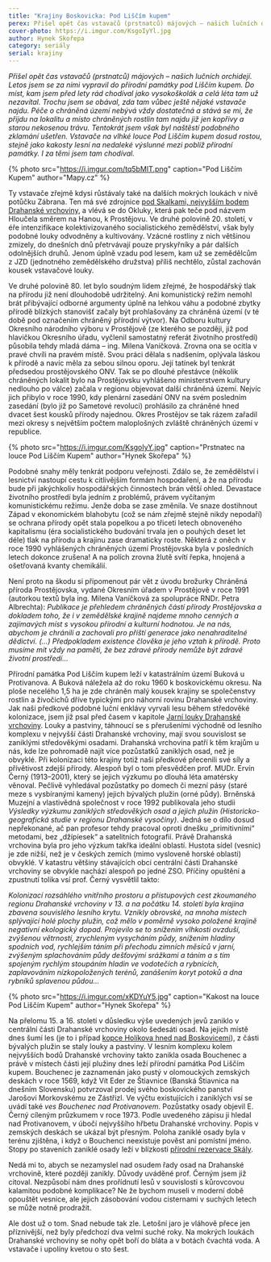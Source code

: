 ```yaml
---
title: "Krajiny Boskovicka: Pod Liščím kupem"
perex: Přišel opět čas vstavačů (prstnatců) májových – našich lučních orchidejí. Letos jsem se za nimi vypravil do přírodní památky pod Liščím kupem. Do míst, kam jsem před lety rád chodíval jako vysokoškolák a celá léta tam už nezavítal.
cover-photo: https://i.imgur.com/KsgoIyYl.jpg
author: Hynek Skořepa
category: seriály
serial: krajiny
---
```


*Přišel opět čas vstavačů (prstnatců) májových – našich lučních orchidejí. Letos jsem se za nimi vypravil do přírodní památky pod Liščím kupem. Do míst, kam jsem před lety rád chodíval jako vysokoškolák a celá léta tam už nezavítal. Trochu jsem se obával, zda tam vůbec ještě nějaké vstavače najdu. Péče o chráněná území nebývá vždy dostatečná a stává se mi, že přijdu na lokalitu a místo chráněných rostlin tam najdu již jen kopřivy a starou nekosenou trávu. Tentokrát jsem však byl naštěstí podobného zklamání ušetřen. Vstavače na vlhké louce Pod Liščím kupem dosud rostou, stejně jako kakosty lesní na nedaleké výslunné mezi poblíž přírodní památky. I za těmi jsem tam chodíval.*

{% photo src="https://i.imgur.com/tq5bMIT.png" caption="Pod Liščím Kupem" author="Mapy.cz" %}

Ty vstavače zřejmě kdysi růstávaly také na dalších mokrých loukách v nivě potůčku Zábrana. Ten má své zdrojnice [pod Skalkami, nejvyšším bodem Drahanské vrchoviny](https://ohlasy.info/clanky/2016/07/skalky.html), a vlévá se do Okluky, která pak teče pod názvem Hloučela směrem na Hanou, k Prostějovu. Ve druhé polovině 20. století, v éře intenzifikace kolektivizovaného socialistického zemědělství, však byly podobné louky odvodněny a kultivovány. Vzácné rostliny z nich většinou zmizely, do dnešních dnů přetrvávají pouze pryskyřníky a pár dalších odolnějších druhů. Jenom úplně vzadu pod lesem, kam už se zemědělcům z JZD (jednotného zemědělského družstva) příliš nechtělo, zůstal zachován kousek vstavačové louky.

Ve druhé polovině 80. let bylo soudným lidem zřejmé, že hospodářský tlak na přírodu již není dlouhodobě udržitelný. Ani komunistický režim nemohl brát přibývající odborné argumenty úplně na lehkou váhu a podobné zbytky přírodě blízkých stanovišť začaly být prohlašovány za chráněná území (v té době pod označením chráněný přírodní výtvor). Na Odboru kultury Okresního národního výboru v Prostějově (ze kterého se později, již pod hlavičkou Okresního úřadu, vyčlenil samostatný referát životního prostředí) působila tehdy mladá dáma – ing. Milena Vaníčková. Zrovna ona se ocitla v pravé chvíli na pravém místě. Svou práci dělala s nadšením, oplývala láskou k přírodě a navíc měla za sebou silnou oporu. Její tatínek byl tenkrát předsedou prostějovského ONV. Tak se po dlouhé přestávce (několik chráněných lokalit bylo na Prostějovsku vyhlášeno ministerstvem kultury nedlouho po válce) začala v regionu objevovat další chráněná území. Nejvíc jich přibylo v roce 1990, kdy plenární zasedání ONV na svém posledním zasedání (bylo již po Sametové revoluci) prohlásilo za chráněné hned dvacet šest kousků přírody najednou. Okres Prostějov se tak rázem zařadil mezi okresy s největším počtem maloplošných zvláště chráněných území v republice.

{% photo src="https://i.imgur.com/KsgoIyY.jpg" caption="Prstnatec na louce Pod Liščím Kupem" author="Hynek Skořepa" %}

Podobné snahy měly tenkrát podporu veřejnosti. Zdálo se, že zemědělství i lesnictví nastoupí cestu k citlivějším formám hospodaření, a že na přírodu bude při jakýchkoliv hospodářských činnostech brán větší ohled. Devastace životního prostředí byla jedním z problémů, právem vyčítaným komunistickému režimu. Jenže doba se zase změnila. Ve snaze dostihnout Západ v ekonomickém blahobytu (což se nám zřejmě stejně nikdy nepodaří) se ochrana přírody opět stala popelkou a po třiceti letech obnoveného kapitalismu (éra socialistického budování trvala jen o pouhých deset let déle) tlak na přírodu a krajinu zase dramaticky roste. Některá z oněch v roce 1990 vyhlášených chráněných území Prostějovska byla v posledních letech dokonce zrušena! A na polích zrovna žlutě svítí řepka, hnojená a ošetřovaná kvanty chemikálií.

Není proto na škodu si připomenout pár vět z úvodu brožurky Chráněná příroda Prostějovska, vydané Okresním úřadem v Prostějově v roce 1991 (autorkou textů byla ing. Milena Vaníčková za spolupráce RNDr. Petra Albrechta): *Publikace je přehledem chráněných částí přírody Prostějovska a dokladem toho, že i v zemědělské krajině najdeme mnoho cenných a zajímavých míst s vysokou přírodní a kulturní hodnotou. Je na nás, abychom je chránili a zachovali pro příští generace jako nenahraditelné dědictví. (…) Předpokladem existence člověka je jeho vztah k přírodě. Proto musíme mít vždy na paměti, že bez zdravé přírody nemůže být zdravé životní prostředí…*

Přírodní památka Pod Liščím kupem leží v katastrálním území Buková u Protivanova. A Buková náležela až do roku 1960 k boskovickému okresu. Na ploše necelého 1,5 ha je zde chráněn malý kousek krajiny se společenstvy rostlin a živočichů dříve typickými pro náhorní rovinu Drahanské vrchoviny. Jak naši předkové podobné luční enklávy vyrvali lesu během středověké kolonizace, jsem již psal před časem v kapitole [Jarní louky Drahanské vrchoviny](https://ohlasy.info/clanky/2015/05/jarni-louky.html). Louky a pastviny, táhnoucí se s přerušeními východně od lesního komplexu v nejvyšší části Drahanské vrchoviny, mají svou souvislost se zaniklými středověkými osadami. Drahanská vrchovina patří k těm krajům u nás, kde lze pohromadě najít více pozůstatků zaniklých osad, než je obvyklé. Při kolonizaci této krajiny totiž naši předkové přecenili své síly a přívětivost zdejší přírody. Alespoň byl o tom přesvědčen prof. MUDr. Ervín Černý (1913–2001), který se jejich výzkumu po dlouhá léta amatérsky věnoval. Pečlivě vyhledával pozůstatky po domech či mezní pásy (staré meze s vysbíranými kameny) jejich bývalých plužin (orné půdy). Brněnská Muzejní a vlastivědná společnost v roce 1992 publikovala jeho studii *Výsledky výzkumu zaniklých středověkých osad a jejich plužin (Historicko-geografická studie v regionu Drahanské vysočiny)*. Jedná se o dílo dosud nepřekonané, ač pan profesor tehdy pracoval oproti dnešku „primitivními“ metodami, bez „džípíesek“ a satelitních fotografií. Právě Drahanská vrchovina byla pro jeho výzkum takřka ideální oblastí. Hustota sídel (vesnic) je zde nižší, než je v českých zemích (mimo vysloveně horské oblasti) obvyklé. V katastru většiny stávajících obcí centrální části Drahanské vrchoviny se obvykle nachází alespoň po jedné ZSO. Příčiny opuštění a zpustnutí tolika vsí prof. Černý vysvětlil takto:

*Kolonizací rozsáhlého vnitřního prostoru a přístupových cest zkoumaného regionu Drahanské vrchoviny v 13. a na počátku 14. století byla krajina zbavena souvislého lesního krytu. Vznikly obrovské, na mnoha místech splývající holé plochy plužin, což mělo v poměrně vysoko položené krajině negativní ekologický dopad. Projevilo se to snížením vlhkosti ovzduší, zvýšenou větrností, zrychleným vysycháním půdy, snížením hladiny spodních vod, rychlejším táním při přechodu zimních měsíců v jarní, zvýšeným splachováním půdy dešťovými srážkami a táním a s tím spojeným rychlým stoupáním hladin ve vodotečích a rybnících, zaplavováním nízkopoložených terénů, zanášením koryt potoků a dna rybníků splavenou půdou…*

{% photo src="https://i.imgur.com/xKDYuY5.jpg" caption="Kakost na louce Pod Liščím Kupem" author="Hynek Skořepa" %}

Na přelomu 15. a 16. století v důsledku výše uvedených jevů zaniklo v centrální části Drahanské vrchoviny okolo šedesáti osad. Na jejich místě dnes šumí les (je to i případ [kopce Holíkova hned nad Boskovicemi](https://ohlasy.info/clanky/2016/04/holikov.html)), z části bývalých plužin se staly louky a pastviny. V lesním komplexu kolem nejvyšších bodů Drahanské vrchoviny takto zanikla osada Bouchenec a právě v místech části její plužiny dnes leží přírodní památka Pod Liščím kupem. Bouchenec je zaznamenán jako pustý v olomouckých zemských deskách v roce 1569, když Vít Eder ze Štiavnice (Banská Štiavnica na dnešním Slovensku) potvrzoval prodej svého boskovického panství Jarošovi Morkovskému ze Zástřizl. Ve výčtu existujících i zaniklých vsí se uvádí také *ves Bouchenec nad Protivanovem*. Pozůstatky osady objevil E. Černý cíleným průzkumem v roce 1973. Podle uvedeného zápisu ji hledal nad Protivanovem, v úbočí nejvyššího hřbetu Drahanské vrchoviny. Popis v zemských deskách se ukázal být přesným. Poloha zaniklé osady byla v terénu zjištěna, i když o Bouchenci neexistuje pověst ani pomístní jméno. Stopy po staveních zaniklé osady leží v blízkosti [přírodní rezervace Skály](https://ohlasy.info/clanky/2017/02/skaly.html).

Nedá mi to, abych se nezamyslel nad osudem řady osad na Drahanské vrchovině, které později zanikly. Důvody uváděné prof. Černým jsem již citoval. Nezpůsobí nám dnes prořídnutí lesů v souvislosti s kůrovcovou kalamitou podobné komplikace? Ne že bychom museli v moderní době opouštět vesnice, ale jejich zásobování vodou cisternami v suchých letech se může notně prodražit.

Ale dost už o tom. Snad nebude tak zle. Letošní jaro je vláhově přece jen příznivější, než byly předchozí dva velmi suché roky. Na mokrých loukách Drahanské vrchoviny se nohy opět boří do bláta a v botách čvachtá voda. A vstavače i upolíny kvetou o sto šest.
